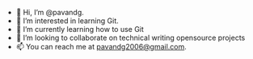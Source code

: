- 👋 Hi, I’m @pavandg.
- 👀 I’m interested in learning Git.
- 🌱 I’m currently learning how to use Git
- 💞️ I’m looking to collaborate on technical writing opensource projects
- 📫 You can reach me at pavandg2006@gmail.com.

<!---
pavandg/pavandg is a ✨ special ✨ repository because its `README.md` (this file) appears on your GitHub profile.
You can click the Preview link to take a look at your changes.
--->
